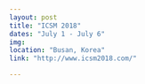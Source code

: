 ```yaml
---
layout: post
title: "ICSM 2018"
dates: "July 1 - July 6"
img: 
location: "Busan, Korea"
link: "http://www.icsm2018.com/"

---
```

